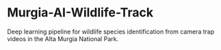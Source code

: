 # Murgia-AI-Wildlife-Track
Deep learning pipeline for wildlife species identification from camera trap videos in the Alta Murgia National Park.
